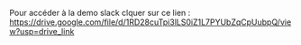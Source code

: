 Pour accéder à la demo slack clquer sur ce lien : 
https://drive.google.com/file/d/1RD28cuTpi3lLS0iZ1L7PYUbZqCpUubpQ/view?usp=drive_link
